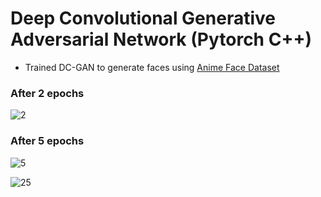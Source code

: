# Deep Convolutional Generative Adversarial Network (Pytorch C++)

* Trained DC-GAN to generate faces using [Anime Face Dataset](https://www.kaggle.com/splcher/animefacedataset)

### After 2 epochs
![2](https://www.kaggleusercontent.com/kf/41399359/eyJhbGciOiJkaXIiLCJlbmMiOiJBMTI4Q0JDLUhTMjU2In0..gKdIcEZ-u_NC6-jK4_12FQ.LJTOhEi7LdeSOe4dnnqa7AizL1kjar2XPJKRygVa-DH9Tdk04U2ddsLgTGwQOXYU2KeA44PfADANuoWGPj2Nfz1qkuapxN20SflqDdIumE4yp8zbCC7igpVBpWr5BFwC2B1GKBNMqr3M_JwDbQGzz6ZHd_rOaevyk8icYe8KNmZc5tlo0PymrMNsTO0z7BpIN2qj28LBTb78t9FZaOithiKbeLnAuJT2roSsYteI1UnSw5uVKCNdeWzD1--3rDNUuqZRwVnMRNr8Z5LbEo_iSMT051RyGDhtlhesnGuwPyQs1G5G8QmxVXUCs2v7thET4Nb04KVopSi_saBdQUc4BLdGhSNO_BvjR71CAzAsiM8iOT9jJkYRvFofzvSrOw3w9LKiqx6Y2RLn_2WHtBj8OdE5qWqP3BOis6FeZnaRQyRO_8Nx8TWiLQnwkQQWLR2OGNx7bypx96WWEL4vZPY2oVkneNQZKtLvwfb87ldHSHlSmoX7HSQ5K0ekJHjuWojcJ52nagM6R3DtM66Cp5dtoqifm2pNDEJgHy0t_MhfURx5JKi1N5haSyl07jHAxfLJjKBidS3X8SxdMlDGEicshldu1Ql_38nW21J6LTUHD3pQezXOyo_zetsA3xMnspbJOM4Xwpk6sab26IxQeJBuPA.FEd-NrKv5SDmLUYZydJLpQ/__results___files/__results___23_0.png)


### After 5 epochs
![5](https://www.kaggleusercontent.com/kf/41399359/eyJhbGciOiJkaXIiLCJlbmMiOiJBMTI4Q0JDLUhTMjU2In0..gKdIcEZ-u_NC6-jK4_12FQ.LJTOhEi7LdeSOe4dnnqa7AizL1kjar2XPJKRygVa-DH9Tdk04U2ddsLgTGwQOXYU2KeA44PfADANuoWGPj2Nfz1qkuapxN20SflqDdIumE4yp8zbCC7igpVBpWr5BFwC2B1GKBNMqr3M_JwDbQGzz6ZHd_rOaevyk8icYe8KNmZc5tlo0PymrMNsTO0z7BpIN2qj28LBTb78t9FZaOithiKbeLnAuJT2roSsYteI1UnSw5uVKCNdeWzD1--3rDNUuqZRwVnMRNr8Z5LbEo_iSMT051RyGDhtlhesnGuwPyQs1G5G8QmxVXUCs2v7thET4Nb04KVopSi_saBdQUc4BLdGhSNO_BvjR71CAzAsiM8iOT9jJkYRvFofzvSrOw3w9LKiqx6Y2RLn_2WHtBj8OdE5qWqP3BOis6FeZnaRQyRO_8Nx8TWiLQnwkQQWLR2OGNx7bypx96WWEL4vZPY2oVkneNQZKtLvwfb87ldHSHlSmoX7HSQ5K0ekJHjuWojcJ52nagM6R3DtM66Cp5dtoqifm2pNDEJgHy0t_MhfURx5JKi1N5haSyl07jHAxfLJjKBidS3X8SxdMlDGEicshldu1Ql_38nW21J6LTUHD3pQezXOyo_zetsA3xMnspbJOM4Xwpk6sab26IxQeJBuPA.FEd-NrKv5SDmLUYZydJLpQ/__results___files/__results___24_0.png)















![25](https://www.kaggleusercontent.com/kf/41399359/eyJhbGciOiJkaXIiLCJlbmMiOiJBMTI4Q0JDLUhTMjU2In0..gKdIcEZ-u_NC6-jK4_12FQ.LJTOhEi7LdeSOe4dnnqa7AizL1kjar2XPJKRygVa-DH9Tdk04U2ddsLgTGwQOXYU2KeA44PfADANuoWGPj2Nfz1qkuapxN20SflqDdIumE4yp8zbCC7igpVBpWr5BFwC2B1GKBNMqr3M_JwDbQGzz6ZHd_rOaevyk8icYe8KNmZc5tlo0PymrMNsTO0z7BpIN2qj28LBTb78t9FZaOithiKbeLnAuJT2roSsYteI1UnSw5uVKCNdeWzD1--3rDNUuqZRwVnMRNr8Z5LbEo_iSMT051RyGDhtlhesnGuwPyQs1G5G8QmxVXUCs2v7thET4Nb04KVopSi_saBdQUc4BLdGhSNO_BvjR71CAzAsiM8iOT9jJkYRvFofzvSrOw3w9LKiqx6Y2RLn_2WHtBj8OdE5qWqP3BOis6FeZnaRQyRO_8Nx8TWiLQnwkQQWLR2OGNx7bypx96WWEL4vZPY2oVkneNQZKtLvwfb87ldHSHlSmoX7HSQ5K0ekJHjuWojcJ52nagM6R3DtM66Cp5dtoqifm2pNDEJgHy0t_MhfURx5JKi1N5haSyl07jHAxfLJjKBidS3X8SxdMlDGEicshldu1Ql_38nW21J6LTUHD3pQezXOyo_zetsA3xMnspbJOM4Xwpk6sab26IxQeJBuPA.FEd-NrKv5SDmLUYZydJLpQ/__results___files/__results___26_0.png)